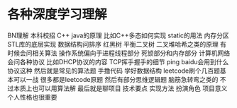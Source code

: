 # 各种深度学习理解
BN理解
本科校招 C++ java的原理 比如C++多态如何实现 static的用法 内存分区 STL库的底层实现 数据结构问排序 红黑树 平衡二叉树 二叉堆哈希之类的原理 有时候会问相关算法 操作系统偏向于进程线程部分 死锁部分和内存部分 计算机网络会问各种协议 比如DHCP协议的内容 TCP挥手握手的细节 ping baidu会用到什么协议这种 然后就是常见的算法题 手撸代码 学好数据结构 leetcode刷个几百题基本可以一战 很多都是leetcode原题 然后有部分思维逻辑题 脑筋急转弯之类的 不过本质上也可以用算法解 最后就是聊项目 技术要点 实现方法 扮演角色 项目意义 个人性格也很重要

